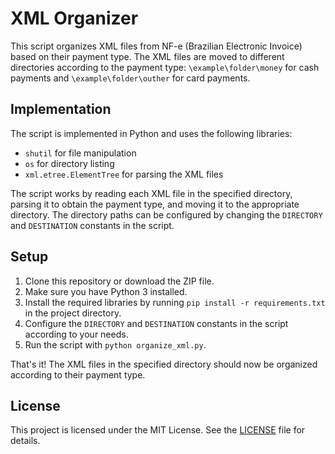 # XML Organizer

This script organizes XML files from NF-e (Brazilian Electronic Invoice) based on their payment type. The XML files are moved to different directories according to the payment type: `\example\folder\money` for cash payments and `\example\folder\outher` for card payments.

## Implementation

The script is implemented in Python and uses the following libraries:

- `shutil` for file manipulation
- `os` for directory listing
- `xml.etree.ElementTree` for parsing the XML files

The script works by reading each XML file in the specified directory, parsing it to obtain the payment type, and moving it to the appropriate directory. The directory paths can be configured by changing the `DIRECTORY` and `DESTINATION` constants in the script.

## Setup

1. Clone this repository or download the ZIP file.
2. Make sure you have Python 3 installed.
3. Install the required libraries by running `pip install -r requirements.txt` in the project directory.
4. Configure the `DIRECTORY` and `DESTINATION` constants in the script according to your needs.
5. Run the script with `python organize_xml.py`.

That's it! The XML files in the specified directory should now be organized according to their payment type.

## License

This project is licensed under the MIT License. See the [LICENSE](LICENSE) file for details.
